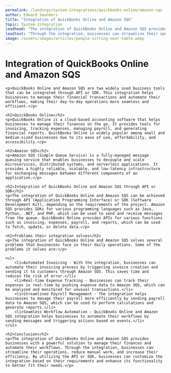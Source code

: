```yaml
---
permalink: /landings/system-integrations/quickbooks-online/amazon-sqs
author: Edward Saunders
title: "Integration of QuickBooks Online and Amazon SQS"
topic: System Integration
leadhead: "The integration of QuickBooks Online and Amazon SQS provides businesses with a powerful solution to manage their finances and automate their workflows"
leadtext: "Through the integration, businesses can streamline their operations, reduce manual work, and increase their efficiency. By utilizing the API or SDK, businesses can customize the integration based on their requirements and enhance its functionality to better fit their needs."
image: /assets/images/articles/people-sitting-near-table.webp
---
```

<div class="arttext">	<h1>Integration of QuickBooks Online and Amazon SQS</h1>

	<p>QuickBooks Online and Amazon SQS are two widely used business tools that can be integrated through API or SDK. This integration helps businesses to manage their financial transactions and automate their workflows, making their day-to-day operations more seamless and efficient.</p>

	<h2>QuickBooks Online</h2>
	<p>QuickBooks Online is a cloud-based accounting software that helps businesses to manage their finances on the go. It provides tools for invoicing, tracking expenses, managing payroll, and generating financial reports. QuickBooks Online is widely popular among small and medium-sized businesses due to its ease of use, affordability, and accessibility.</p>

	<h2>Amazon SQS</h2>
	<p>Amazon SQS (Simple Queue Service) is a fully-managed message queuing service that enables businesses to decouple and scale microservices, distributed systems, and serverless applications. It provides a highly reliable, scalable, and low-latency infrastructure for exchanging messages between different components of an application.</p>

	<h2>Integration of QuickBooks Online and Amazon SQS through API or SDK</h2>
	<p>The integration of QuickBooks Online and Amazon SQS can be achieved through API (Application Programming Interface) or SDK (Software Development Kit), depending on the requirements of the project. Amazon SQS provides SDKs for various programming languages such as Java, Python, .NET, and PHP, which can be used to send and receive messages from the queue. QuickBooks Online provides APIs for various functions such as invoicing, expenses, payroll, and reports, which can be used to fetch, update, or delete data.</p>

	<h2>Problems their integration solves</h2>
	<p>The integration of QuickBooks Online and Amazon SQS solves several problems that businesses face in their daily operations. Some of the problems it solves are:</p>

	<ul>
		<li>Automated Invoicing - With the integration, businesses can automate their invoicing process by triggering invoice creation and sending it to customers through Amazon SQS. This saves time and reduces the risk of error.</li>
		<li>Real-time Expense Tracking - Businesses can track their expenses in real-time by pushing expense data to Amazon SQS, which can be analyzed and monitored for unusual transactions.</li>
		<li>Streamlined Payroll Management - The integration helps businesses to manage their payroll more efficiently by sending payroll data to Amazon SQS, which can be used to perform calculations and generate reports.</li>
		<li>Seamless Workflow Automation - QuickBooks Online and Amazon SQS integration helps businesses to automate their workflows by sending messages and triggering actions based on events.</li>
	</ul>

	<h2>Conclusion</h2>
	<p>The integration of QuickBooks Online and Amazon SQS provides businesses with a powerful solution to manage their finances and automate their workflows. Through the integration, businesses can streamline their operations, reduce manual work, and increase their efficiency. By utilizing the API or SDK, businesses can customize the integration based on their requirements and enhance its functionality to better fit their needs.</p>
</div>